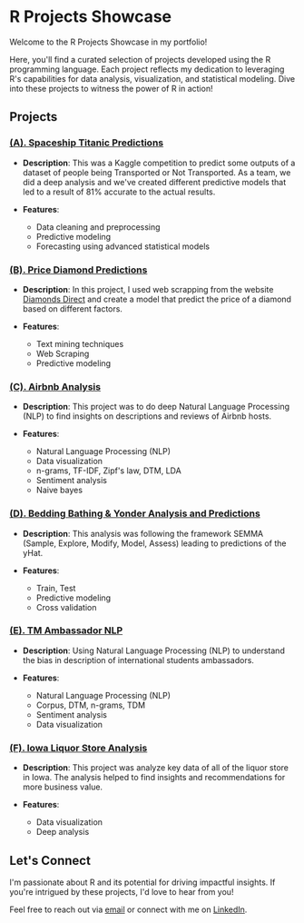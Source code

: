 # R Projects Showcase

Welcome to the R Projects Showcase in my portfolio! 

Here, you'll find a curated selection of projects developed using the R programming language. Each project reflects my dedication to leveraging R's capabilities for data analysis, visualization, and statistical modeling. Dive into these projects to witness the power of R in action!

## Projects

### [(A). Spaceship Titanic Predictions](https://github.com/gabchouraqui/portfolio.io/blob/main/R/(A).%20Spaceship%20Titanic%20Predictions.R)

- **Description**: This was a Kaggle competition to predict some outputs of a dataset of people being Transported or Not Transported. As a team, we did a deep analysis and we've created different predictive models that led to a result of 81% accurate to the actual results.

- **Features**:
  - Data cleaning and preprocessing
  - Predictive modeling
  - Forecasting using advanced statistical models

### [(B). Price Diamond Predictions](https://github.com/gabchouraqui/portfolio.io/blob/main/R/(B).%20Price%20Diamond%20Predictions.R)

- **Description**: In this project, I used web scrapping from the website [Diamonds Direct](https://diamondsdirect.com/) and create a model that predict the price of a diamond based on different factors.
  
- **Features**:
  - Text mining techniques
  - Web Scraping
  - Predictive modeling

### [(C). Airbnb Analysis](https://github.com/gabchouraqui/portfolio.io/blob/main/R/(C).%20Airbnb%20Analysis.R)

- **Description**: This project was to do deep Natural Language Processing (NLP) to find insights on descriptions and reviews of Airbnb hosts.
  
- **Features**:
  - Natural Language Processing (NLP)
  - Data visualization
  - n-grams, TF-IDF, Zipf's law, DTM, LDA
  - Sentiment analysis
  - Naive bayes

 ### [(D). Bedding Bathing & Yonder Analysis and Predictions](https://github.com/gabchouraqui/portfolio.io/blob/main/R/(D).%20Bedding%20Bathing%20%26%20Yonder%20Analysis.R)

- **Description**: This analysis was following the framework SEMMA (Sample, Explore, Modify, Model, Assess) leading to predictions of the yHat. 
  
- **Features**:
  - Train, Test
  - Predictive modeling
  - Cross validation

 ### [(E). TM Ambassador NLP](https://github.com/gabchouraqui/portfolio.io/blob/main/R/(E).%20TM%20Ambassador%20NLP.R)

- **Description**: Using Natural Language Processing (NLP) to understand the bias in description of international students ambassadors. 
  
- **Features**:
  - Natural Language Processing (NLP)
  - Corpus, DTM, n-grams, TDM
  - Sentiment analysis
  - Data visualization

 ### [(F). Iowa Liquor Store Analysis](https://github.com/gabchouraqui/portfolio.io/blob/main/R/(F).%20Iowa%20Liquor%20Store%20Analysis.R)

- **Description**: This project was analyze key data of all of the liquor store in Iowa. The analysis helped to find insights and recommendations for more business value.
  
- **Features**:
  - Data visualization
  - Deep analysis

## Let's Connect

I'm passionate about R and its potential for driving impactful insights. If you're intrigued by these projects, I'd love to hear from you! 

Feel free to reach out via [email](mailto:gabchouraqui@gmail.com) or connect with me on [LinkedIn](https://www.linkedin.com/in/gabrielchouraqui).
